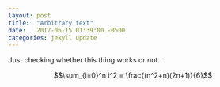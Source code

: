 ```yaml
---
layout: post
title:  "Arbitrary text"
date:   2017-06-15 01:39:00 -0500
categories: jekyll update
---
```

Just checking whether this thing works or not. 

$$\sum_{i=0}^n i^2 = \frac{(n^2+n)(2n+1)}{6}$$

